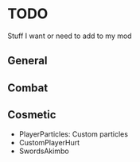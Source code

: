 # TODO

Stuff I want or need to add to my mod

## General

## Combat

## Cosmetic

- PlayerParticles: Custom particles
- CustomPlayerHurt
- SwordsAkimbo
